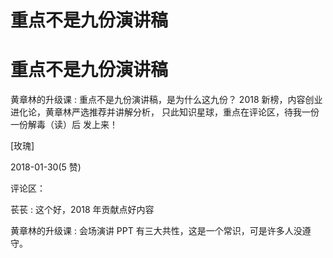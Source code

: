 # 重点不是九份演讲稿

# 重点不是九份演讲稿

黄章林的升级课 : 重点不是九份演讲稿，是为什么这九份？ 2018 新榜，内容创业进化论，黄章林严选推荐并讲解分析， 只此知识星球，重点在评论区，待我一份一份解毒（读）后 发上来！

[玫瑰]

2018-01-30(5 赞)

评论区：

苌苌 : 这个好，2018 年贡献点好内容

黄章林的升级课 : 会场演讲 PPT 有三大共性，这是一个常识，可是许多人没遵守。